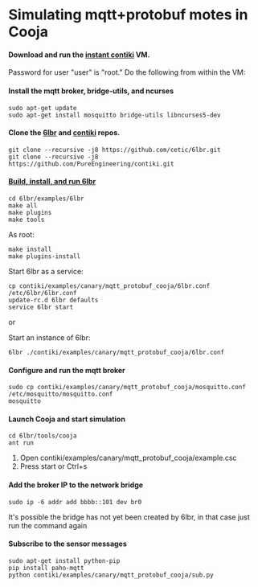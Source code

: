 # Simulating mqtt+protobuf motes in Cooja
#### Download and run the [instant contiki](http://www.contiki-os.org/start.html#install-instant-contiki) VM.
Password for user "user" is "root."
Do the following from within the VM:
#### Install the mqtt broker, bridge-utils, and ncurses
```
sudo apt-get update
sudo apt-get install mosquitto bridge-utils libncurses5-dev
```
#### Clone the [6lbr](https://github.com/cetic/6lbr) and [contiki](https://github.com/PureEngineering/contiki) repos.
```
git clone --recursive -j8 https://github.com/cetic/6lbr.git
git clone --recursive -j8 https://github.com/PureEngineering/contiki.git
```
#### [Build, install, and run 6lbr](https://github.com/cetic/6lbr/wiki/Other-Linux-Software-Configuration)
```
cd 6lbr/examples/6lbr
make all
make plugins
make tools
```
As root:
```
make install
make plugins-install
```
Start 6lbr as a service:
```
cp contiki/examples/canary/mqtt_protobuf_cooja/6lbr.conf /etc/6lbr/6lbr.conf
update-rc.d 6lbr defaults
service 6lbr start
```
or

Start an instance of 6lbr:
```
6lbr ./contiki/examples/canary/mqtt_protobuf_cooja/6lbr.conf
```
#### Configure and run the mqtt broker
```
sudo cp contiki/examples/canary/mqtt_protobuf_cooja/mosquitto.conf /etc/mosquitto/mosquitto.conf
mosquitto
```
#### Launch Cooja and start simulation
```
cd 6lbr/tools/cooja
ant run
```
  1. Open contiki/examples/canary/mqtt_protobuf_cooja/example.csc
  2. Press start or Ctrl+s

#### Add the broker IP to the network bridge
```
sudo ip -6 addr add bbbb::101 dev br0
```
It's possible the bridge has not yet been created by 6lbr, in that case just run the command again

#### Subscribe to the sensor messages
```
sudo apt-get install python-pip
pip install paho-mqtt
python contiki/examples/canary/mqtt_protobuf_cooja/sub.py
```

